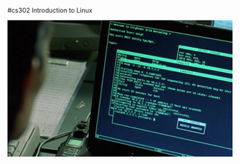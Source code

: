 #cs302 Introduction to Linux 

![cs302-Introduction-to-Linux](https://github.com/ibrahimelbanna/cs302/blob/master/Introduction%20to%20linux%20.jpeg
"Introduction to linux ")  
